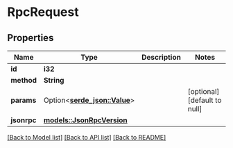 # RpcRequest

## Properties

Name | Type | Description | Notes
------------ | ------------- | ------------- | -------------
**id** | **i32** |  | 
**method** | **String** |  | 
**params** | Option<[**serde_json::Value**](.md)> |  | [optional][default to null]
**jsonrpc** | [**models::JsonRpcVersion**](JsonRpcVersion.md) |  | 

[[Back to Model list]](../README.md#documentation-for-models) [[Back to API list]](../README.md#documentation-for-api-endpoints) [[Back to README]](../README.md)


